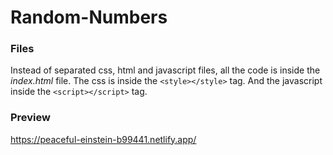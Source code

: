 # Random-Numbers
### Files
Instead of separated css, html and javascript files, all the code is inside the *index.html* file. The css is inside the `<style></style>` tag. And the javascript inside the `<script></script>` tag.

### Preview
https://peaceful-einstein-b99441.netlify.app/
